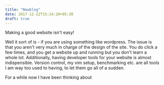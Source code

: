 ```yaml
---
title: "Newblog"
date: 2017-12-22T15:24:20+05:30
draft: true
---
```

Making a good website isn't easy!

Well it sort of is - if you are using something like wordpress. The issue is that you aren't very much in charge of the design of the site. You do click a few times, and you get a website up and running but you don't learn a whole lot. Additionally, having developer tools for your website is almost indispensible. Version control, my vim setup, benchmarking etc. are all tools I am way too used to having, to let them go all of a sudden.

For a while now I have been thinking about 

